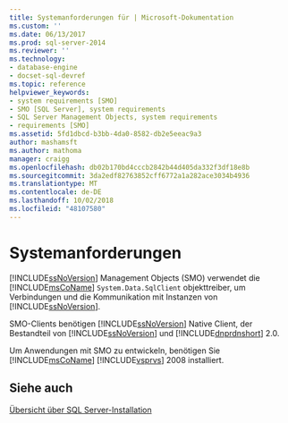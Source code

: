 ```yaml
---
title: Systemanforderungen für | Microsoft-Dokumentation
ms.custom: ''
ms.date: 06/13/2017
ms.prod: sql-server-2014
ms.reviewer: ''
ms.technology:
- database-engine
- docset-sql-devref
ms.topic: reference
helpviewer_keywords:
- system requirements [SMO]
- SMO [SQL Server], system requirements
- SQL Server Management Objects, system requirements
- requirements [SMO]
ms.assetid: 5fd1dbcd-b3bb-4da0-8582-db2e5eeac9a3
author: mashamsft
ms.author: mathoma
manager: craigg
ms.openlocfilehash: db02b170bd4cccb2842b44d405da332f3df18e8b
ms.sourcegitcommit: 3da2edf82763852cff6772a1a282ace3034b4936
ms.translationtype: MT
ms.contentlocale: de-DE
ms.lasthandoff: 10/02/2018
ms.locfileid: "48107580"
---
```

# <a name="system-requirements"></a>Systemanforderungen
  [!INCLUDE[ssNoVersion](../../includes/ssnoversion-md.md)] Management Objects (SMO) verwendet die [!INCLUDE[msCoName](../../includes/msconame-md.md)] `System.Data.SqlClient` objekttreiber, um Verbindungen und die Kommunikation mit Instanzen von [!INCLUDE[ssNoVersion](../../includes/ssnoversion-md.md)].  
  
 SMO-Clients benötigen [!INCLUDE[ssNoVersion](../../includes/ssnoversion-md.md)] Native Client, der Bestandteil von [!INCLUDE[ssNoVersion](../../includes/ssnoversion-md.md)] und [!INCLUDE[dnprdnshort](../../includes/dnprdnshort-md.md)] 2.0.  
  
 Um Anwendungen mit SMO zu entwickeln, benötigen Sie [!INCLUDE[msCoName](../../includes/msconame-md.md)] [!INCLUDE[vsprvs](../../includes/vsprvs-md.md)] 2008 installiert.  
  
## <a name="see-also"></a>Siehe auch  
 [Übersicht über SQL Server-Installation](http://technet.microsoft.com/library/bb500438\(v=SQL.105\).aspx)  
  
  
